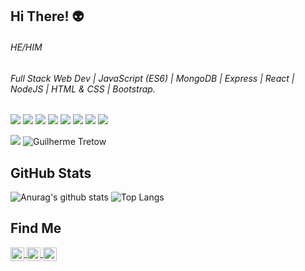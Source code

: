 
##  Hi There!  :alien: 

######  HE/HIM

###### Full Stack Web Dev | JavaScript (ES6) | MongoDB | Express | React | NodeJS | HTML & CSS | Bootstrap. 
<img src="https://img.shields.io/badge/javascript%20-%23323330.svg?&style=for-the-badge&logo=javascript&logoColor=%23F7DF1E"/> <img src ="https://img.shields.io/badge/MongoDB-%234ea94b.svg?&style=for-the-badge&logo=mongodb&logoColor=white"/> <img src="https://img.shields.io/badge/express.js%20-%23404d59.svg?&style=for-the-badge"/> <img src="https://img.shields.io/badge/react%20-%2320232a.svg?&style=for-the-badge&logo=react&logoColor=%2361DAFB"/> <img src="https://img.shields.io/badge/node.js%20-%2343853D.svg?&style=for-the-badge&logo=node.js&logoColor=white"/> <img src="https://img.shields.io/badge/html5%20-%23E34F26.svg?&style=for-the-badge&logo=html5&logoColor=white"/> <img src="https://img.shields.io/badge/css3%20-%231572B6.svg?&style=for-the-badge&logo=css3&logoColor=white"/> <img src="https://img.shields.io/badge/bootstrap%20-%23563D7C.svg?&style=for-the-badge&logo=bootstrap&logoColor=white"/>

![](https://www.codewars.com/users/gtretow/badges/large)
![Guilherme Tretow](https://user-images.githubusercontent.com/72465001/101424327-adcec500-38d9-11eb-87d4-21ec1f12a6c9.png)




## GitHub Stats
![Anurag's github stats](https://github-readme-stats.vercel.app/api?username=gtretow&show_icons=true&theme=dark) ![Top Langs](https://github-readme-stats.vercel.app/api/top-langs/?username=gtretow&theme=dark)








## Find Me

<a target="_blank" href="https://www.linkedin.com/in/gtretow/">
  <img align="center" alt="LinkdeIN" width="22px" src="https://cdn.jsdelivr.net/npm/simple-icons@v3/icons/linkedin.svg" />
</a>
<a target="_blank" href="https://www.twitter.com/zigzagontuesday">
  <img align="center" alt="Twitter" width="22px" src="https://cdn.jsdelivr.net/npm/simple-icons@v3/icons/twitter.svg" />
</a>
<a target="_blank" href="mailto:guilherme.tretow@gmail.com">
  <img align="center" alt="Gmail" width="22px" src="https://cdn.jsdelivr.net/npm/simple-icons@v3/icons/gmail.svg" />
</a>
